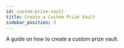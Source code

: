 ```yaml
---
id: custom-prize-vault
title: Create a Custom Prize Vault
sidebar_position: 3
---
```


A guide on how to create a custom prize vault.